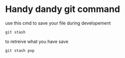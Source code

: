 # Handy dandy git command 

use this cmd to save your file during developement

```git
git stash
```

to retreive what you have save 
```git
git stash pop
```